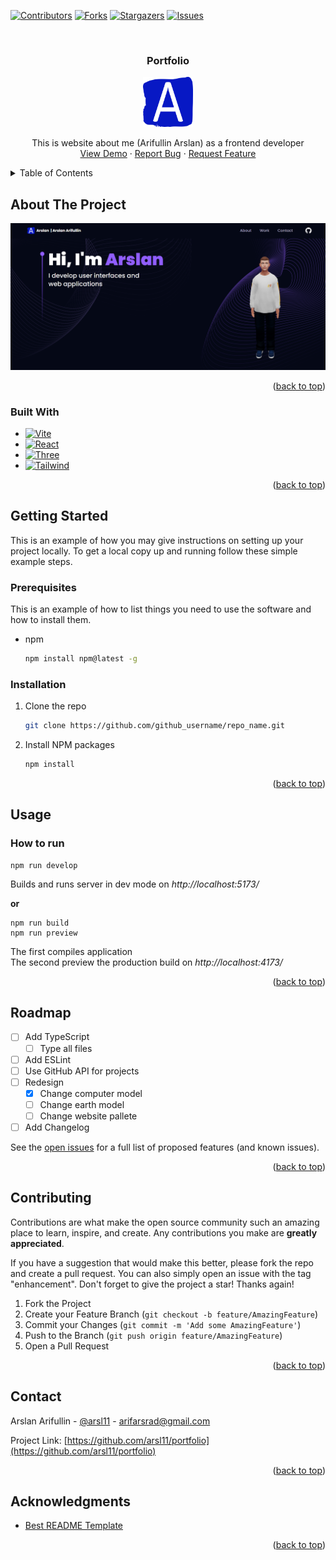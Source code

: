 <!-- Improved compatibility of back to top link: See: https://github.com/othneildrew/Best-README-Template/pull/73 -->
<a name="readme-top"></a>
<!--
*** Thanks for checking out the Best-README-Template. If you have a suggestion
*** that would make this better, please fork the repo and create a pull request
*** or simply open an issue with the tag "enhancement".
*** Don't forget to give the project a star!
*** Thanks again! Now go create something AMAZING! :D
-->

<!-- PROJECT SHIELDS -->
<!--
*** I'm using markdown "reference style" links for readability.
*** Reference links are enclosed in brackets [ ] instead of parentheses ( ).
*** See the bottom of this document for the declaration of the reference variables
*** for contributors-url, forks-url, etc. This is an optional, concise syntax you may use.
*** https://www.markdownguide.org/basic-syntax/#reference-style-links
-->
[![Contributors][contributors-shield]][contributors-url]
[![Forks][forks-shield]][forks-url]
[![Stargazers][stars-shield]][stars-url]
[![Issues][issues-shield]][issues-url]
<!-- [![LinkedIn][linkedin-shield]][linkedin-url] -->
<!-- [![MIT License][license-shield]][license-url] -->

<!-- PROJECT LOGO -->
<br />
<div align="center">

<h3 align="center">Portfolio</h3>
  <a href="https://github.com/arsl11/portfolio">
    <img src="public/images/logo.svg" alt="Logo" width="80" height="80">
  </a>

  <p align="center">
    This is website about me (Arifullin Arslan) as a frontend developer
    <br />
    <a href="https://portfolio-arifarsrad.vercel.app/">View Demo</a>
    ·
    <a href="https://github.com/arsl11/portfolio/issues">Report Bug</a>
    ·
    <a href="https://github.com/arsl11/portfolio/issues">Request Feature</a>
  </p>
</div>

<!-- TABLE OF CONTENTS -->
<details>
  <summary>Table of Contents</summary>
  <ol>
    <li>
      <a href="#about-the-project">About The Project</a>
      <ul>
        <li><a href="#built-with">Built With</a></li>
      </ul>
    </li>
    <li>
      <a href="#getting-started">Getting Started</a>
      <ul>
        <li><a href="#prerequisites">Prerequisites</a></li>
        <li><a href="#installation">Installation</a></li>
      </ul>
    </li>
    <li><a href="#usage">Usage</a></li>
    <li><a href="#roadmap">Roadmap</a></li>
    <li><a href="#contributing">Contributing</a></li>
    <!-- <li><a href="#license">License</a></li> -->
    <li><a href="#contact">Contact</a></li>
    <li><a href="#acknowledgments">Acknowledgments</a></li>
  </ol>
</details>



<!-- ABOUT THE PROJECT -->
## About The Project

[![Product Name Screen Shot][product-screenshot]](https://example.com)

<p align="right">(<a href="#readme-top">back to top</a>)</p>


### Built With

* [![Vite][Vite.js]][Vite-url]
* [![React][React.js]][React-url]
* [![Three][Three.js]][Three-url]
* [![Tailwind][Tailwind CSS]][Tailwind-url]


<p align="right">(<a href="#readme-top">back to top</a>)</p>



<!-- GETTING STARTED -->
## Getting Started

This is an example of how you may give instructions on setting up your project locally.
To get a local copy up and running follow these simple example steps.

### Prerequisites

This is an example of how to list things you need to use the software and how to install them.
* npm
  ```sh
  npm install npm@latest -g
  ```

### Installation

1. Clone the repo
   ```sh
   git clone https://github.com/github_username/repo_name.git
   ```
2. Install NPM packages
   ```sh
   npm install
   ```

<p align="right">(<a href="#readme-top">back to top</a>)</p>



<!-- USAGE EXAMPLES -->
## Usage

### How to run

    npm run develop

Builds and runs server in dev mode on *http://localhost:5173/*

**or**

    npm run build
    npm run preview

The first compiles application<br>
The second preview the production build on *http://localhost:4173/*

<p align="right">(<a href="#readme-top">back to top</a>)</p>



<!-- ROADMAP -->
## Roadmap

- [ ] Add TypeScript
  - [ ] Type all files
- [ ] Add ESLint
- [ ] Use GitHub API for projects
- [ ] Redesign
  - [x] Change computer model
  - [ ] Change earth model
  - [ ] Change website pallete
- [ ] Add Changelog

See the [open issues](https://github.com/arsl11/portfolio/issues) for a full list of proposed features (and known issues).

<p align="right">(<a href="#readme-top">back to top</a>)</p>



<!-- CONTRIBUTING -->
## Contributing

Contributions are what make the open source community such an amazing place to learn, inspire, and create. Any contributions you make are **greatly appreciated**.

If you have a suggestion that would make this better, please fork the repo and create a pull request. You can also simply open an issue with the tag "enhancement".
Don't forget to give the project a star! Thanks again!

1. Fork the Project
2. Create your Feature Branch (`git checkout -b feature/AmazingFeature`)
3. Commit your Changes (`git commit -m 'Add some AmazingFeature'`)
4. Push to the Branch (`git push origin feature/AmazingFeature`)
5. Open a Pull Request

<p align="right">(<a href="#readme-top">back to top</a>)</p>



<!-- LICENSE
## License

Distributed under the MIT License. See `LICENSE.txt` for more information.

<p align="right">(<a href="#readme-top">back to top</a>)</p> -->



<!-- CONTACT -->
## Contact

Arslan Arifullin - [@arsl11](https://t.me/arsl11) - arifarsrad@gmail.com

Project Link: [https://github.com/arsl11/portfolio](https://github.com/arsl11/portfolio)

<p align="right">(<a href="#readme-top">back to top</a>)</p>



<!-- ACKNOWLEDGMENTS -->
## Acknowledgments

* [Best README Template](https://github.com/othneildrew/Best-README-Template)

<p align="right">(<a href="#readme-top">back to top</a>)</p>


<!-- MARKDOWN LINKS & IMAGES -->
<!-- https://www.markdownguide.org/basic-syntax/#reference-style-links -->
[contributors-shield]: https://img.shields.io/github/contributors/arsl11/portfolio.svg?style=for-the-badge
[contributors-url]: https://github.com/arsl11/portfolio/graphs/contributors
[forks-shield]: https://img.shields.io/github/forks/arsl11/portfolio.svg?style=for-the-badge
[forks-url]: https://github.com/arsl11/portfolio/network/members
[stars-shield]: https://img.shields.io/github/stars/arsl11/portfolio.svg?style=for-the-badge
[stars-url]: https://github.com/arsl11/portfolio/stargazers
[issues-shield]: https://img.shields.io/github/issues/arsl11/portfolio.svg?style=for-the-badge
[issues-url]: https://github.com/arsl11/portfolio/issues
<!-- [license-shield]: https://img.shields.io/github/license/github_username/repo_name.svg?style=for-the-badge
[license-url]: https://github.com/github_username/repo_name/blob/master/LICENSE.txt -->
<!-- [linkedin-shield]: https://img.shields.io/badge/-LinkedIn-black.svg?style=for-the-badge&logo=linkedin&colorB=555
[linkedin-url]: https://linkedin.com/in/linkedin_username -->
[product-screenshot]: public/images/screenshot.png
[Vite.js]: https://img.shields.io/badge/Vite.js-FFF764?style=for-the-badge&logo=vite&logoColor=646CFF
[Vite-url]: https://vitejs.dev/ 
[React.js]: https://img.shields.io/badge/React-20232A?style=for-the-badge&logo=react&logoColor=61DAFB
[React-url]: https://reactjs.org/
[Three.js]: https://img.shields.io/badge/Three.js-fccb06?style=for-the-badge&logo=threedotjs&logoColor=000000
[Three-url]: https://threejs.org/
[Tailwind CSS]: https://img.shields.io/badge/tailwind-064fd4?style=for-the-badge&logo=tailwindcss&logoColor=06B6D4
[Tailwind-url]: https://tailwindcss.com/


